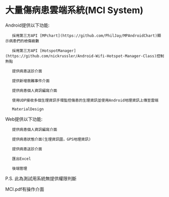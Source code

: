 # 大量傷病患雲端系統(MCI System)

Android提供以下功能:

       採用第三方API [MPchart](https://github.com/PhilJay/MPAndroidChart)顯示病患們的檢傷級數

       採用第三方API [HotspotManager](https://github.com/nickrussler/Android-Wifi-Hotspot-Manager-Class)控制熱點

       提供病患送診介面

       提供新增救難事件介面

       提供病患個人資訊編寫介面

       使用UDP接收多個生理資訊手環監控傷患的生理資訊並使用Android地理資訊上傳至雲端

       MaterialDesign
        
Web提供以下功能:
           
       提供病患個人資訊編寫介面

       提供病患狀態介面(生理資訊圖，GPS地理資訊)

       提供病患送診介面

       匯出Excel

       後端管理
           
           
P.S. 此為測試用系統無提供權限判斷

MCI.pdf有操作介面
           
           
               
               


